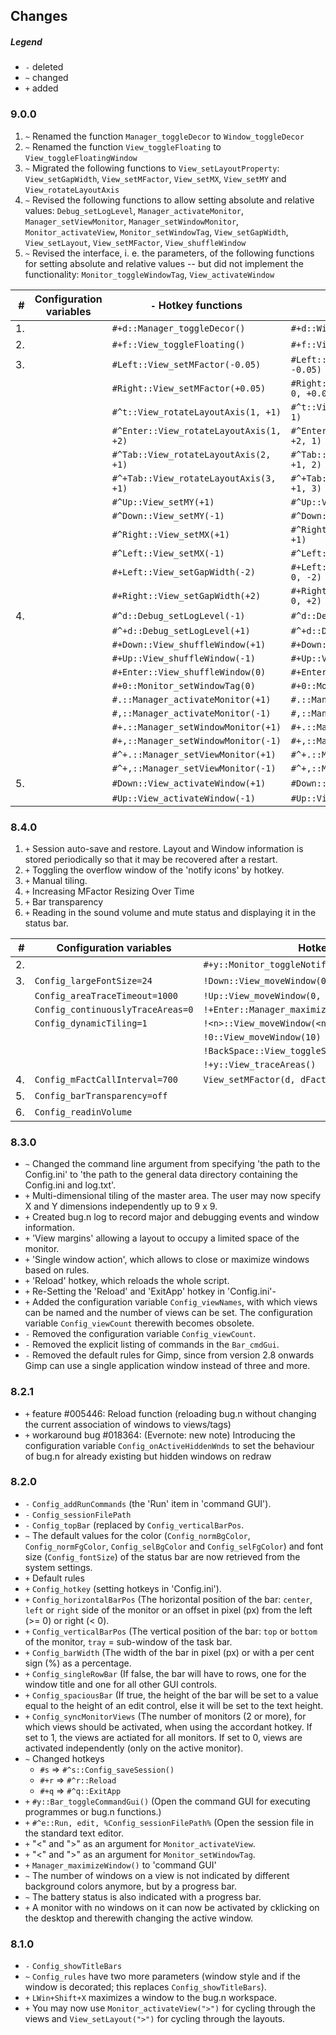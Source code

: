 ## Changes

##### Legend

* `-` deleted
* `~` changed
* `+` added

### 9.0.0

1. `~` Renamed the function `Manager_toggleDecor` to `Window_toggleDecor`
2. `~` Renamed the function `View_toggleFloating` to `View_toggleFloatingWindow`
3. `~` Migrated the following functions to `View_setLayoutProperty`: `View_setGapWidth`, `View_setMFactor`, `View_setMX`,
`View_setMY` and `View_rotateLayoutAxis`
4. `~` Revised the following functions to allow setting absolute and relative values: `Debug_setLogLevel`,
`Manager_activateMonitor`, `Manager_setViewMonitor`, `Manager_setWindowMonitor`, `Monitor_activateView`, `Monitor_setWindowTag`,
`View_setGapWidth`, `View_setLayout`, `View_setMFactor`, `View_shuffleWindow`
5. `~` Revised the interface, i. e. the parameters, of the following functions for setting absolute and relative values -- but did
not implement the functionality: `Monitor_toggleWindowTag`, `View_activateWindow`

|  # | Configuration variables | `-` Hotkey functions                    | `+` Hotkey functions                                  |
| --:| ----------------------- | --------------------------------------- | ----------------------------------------------------- |
| 1. |                         | `#+d::Manager_toggleDecor()`            | `#+d::Window_toggleDecor()`                           |
| 2. |                         | `#+f::View_toggleFloating()`            | `#+f::View_toggleFloatingWindow()`                    |
| 3. |                         | `#Left::View_setMFactor(-0.05)`         | `#Left::View_setLayoutProperty("MFactor", 0, -0.05)`  |
|    |                         | `#Right::View_setMFactor(+0.05)`        | `#Right::View_setLayoutProperty("MFactor", 0, +0.05)` |
|    |                         | `#^t::View_rotateLayoutAxis(1, +1)`     | `#^t::View_setLayoutProperty("Axis", 0, +1, 1)`       |
|    |                         | `#^Enter::View_rotateLayoutAxis(1, +2)` | `#^Enter::View_setLayoutProperty("Axis", 0, +2, 1)`   |
|    |                         | `#^Tab::View_rotateLayoutAxis(2, +1)`   | `#^Tab::View_setLayoutProperty("Axis", 0, +1, 2)`     |
|    |                         | `#^+Tab::View_rotateLayoutAxis(3, +1)`  | `#^+Tab::View_setLayoutProperty("Axis", 0, +1, 3)`    |
|    |                         | `#^Up::View_setMY(+1)`                  | `#^Up::View_setLayoutProperty("MY", 0, +1)`           |
|    |                         | `#^Down::View_setMY(-1)`                | `#^Down::View_setLayoutProperty("MY", 0, -1)`         |
|    |                         | `#^Right::View_setMX(+1)`               | `#^Right::View_setLayoutProperty("MX", 0, +1)`        |
|    |                         | `#^Left::View_setMX(-1)`                | `#^Left::View_setLayoutProperty("MX", 0, -1)`         |
|    |                         | `#+Left::View_setGapWidth(-2)`          | `#+Left::View_setLayoutProperty("GapWidth", 0, -2)`   |
|    |                         | `#+Right::View_setGapWidth(+2)`         | `#+Right::View_setLayoutProperty("GapWidth", 0, +2)`  |
| 4. |                         | `#^d::Debug_setLogLevel(-1)`            | `#^d::Debug_setLogLevel(0, -1)`                       |
|    |                         | `#^+d::Debug_setLogLevel(+1)`           | `#^+d::Debug_setLogLevel(0, +1)`                      |
|    |                         | `#+Down::View_shuffleWindow(+1)`        | `#+Down::View_shuffleWindow(0, +1)`                   |
|    |                         | `#+Up::View_shuffleWindow(-1)`          | `#+Up::View_shuffleWindow(0, -1)`                     |
|    |                         | `#+Enter::View_shuffleWindow(0)`        | `#+Enter::View_shuffleWindow(1)`                      |
|    |                         | `#+0::Monitor_setWindowTag(0)`          | `#+0::Monitor_setWindowTag(10)`                       |
|    |                         | `#.::Manager_activateMonitor(+1)`       | `#.::Manager_activateMonitor(0, +1)`                  |
|    |                         | `#,::Manager_activateMonitor(-1)`       | `#,::Manager_activateMonitor(0, -1)`                  |
|    |                         | `#+.::Manager_setWindowMonitor(+1)`     | `#+.::Manager_setWindowMonitor(0, +1)`                |
|    |                         | `#+,::Manager_setWindowMonitor(-1)`     | `#+,::Manager_setWindowMonitor(0, -1)`                |
|    |                         | `#^+.::Manager_setViewMonitor(+1)`      | `#^+.::Manager_setViewMonitor(0, +1)`                 |
|    |                         | `#^+,::Manager_setViewMonitor(-1)`      | `#^+,::Manager_setViewMonitor(0, -1)`                 |
| 5. |                         | `#Down::View_activateWindow(+1)`        | `#Down::View_activateWindow(0, +1)`                   |
|    |                         | `#Up::View_activateWindow(-1)`          | `#Up::View_activateWindow(0, -1)`                     |

### 8.4.0

1. `+` Session auto-save and restore. Layout and Window information is stored
periodically so that it may be recovered after a restart.
2. `+` Toggling the overflow window of the 'notify icons' by hotkey.
3. `+` Manual tiling.
4. `+` Increasing MFactor Resizing Over Time
5. `+` Bar transparency
6. `+` Reading in the sound volume and mute status and displaying it in the status bar.

| #   | Configuration variables           | Hotkeys                                         |
| ---:| --------------------------------- | ----------------------------------------------- |
|  2. |                                   | `#+y::Monitor_toggleNotifyIconOverflowWindow()` |
|  3. | `Config_largeFontSize=24`         | `!Down::View_moveWindow(0, +1)`                 |
|     | `Config_areaTraceTimeout=1000`    | `!Up::View_moveWindow(0, -1)`                   |
|     | `Config_continuouslyTraceAreas=0` | `!+Enter::Manager_maximizeWindow()`             |
|     | `Config_dynamicTiling=1`          | `!<n>::View_moveWindow(<n>)`                    |
|     |                                   | `!0::View_moveWindow(10)`                       |
|     |                                   | `!BackSpace::View_toggleStackArea()`            |
|     |                                   | `!+y::View_traceAreas()`                        |
|  4. | `Config_mFactCallInterval=700`    | `View_setMFactor(d, dFact=1)`                   |
|  5. | `Config_barTransparency=off`      |                                                 |
|  6. | `Config_readinVolume`             |                                                 |

### 8.3.0

* `~` Changed the command line argument from specifying 'the path to the
Config.ini' to 'the path to the general data directory containing the
Config.ini and log.txt'.
* `+` Multi-dimensional tiling of the master area. The user may now specify X
and Y dimensions independently up to 9 x 9.
* `+` Created bug.n log to record major and debugging events and window
information.
* `+` 'View margins' allowing a layout to occupy a limited space of the
monitor.
* `+` 'Single window action', which allows to close or maximize windows based
on rules.
* `+` 'Reload' hotkey, which reloads the whole script.
* `+` Re-Setting the 'Reload' and 'ExitApp' hotkey in 'Config.ini'-
* `+` Added the configuration variable `Config_viewNames`, with which views can
be named and the number of views can be set. The configuration variable
`Config_viewCount` therewith becomes obsolete.
* `-` Removed the configuration variable `Config_viewCount`.
* `-` Removed the explicit listing of commands in the `Bar_cmdGui`.
* `-` Removed the default rules for Gimp, since from version 2.8 onwards Gimp
can use a single application window instead of three and more.

### 8.2.1

* `+` feature #005446: Reload function (reloading bug.n without changing the
current association of windows to views/tags)
* `+` workaround bug #018364: (Evernote: new note) Introducing the
configuration variable `Config_onActiveHiddenWnds` to set the behaviour of
bug.n for already existing but hidden windows on redraw

### 8.2.0

* `-` `Config_addRunCommands` (the 'Run' item in 'command GUI').
* `-` `Config_sessionFilePath`
* `-` `Config_topBar` (replaced by `Config_verticalBarPos`.
* `~` The default values for the color (`Config_normBgColor`,
`Config_normFgColor`, `Config_selBgColor` and `Config_selFgColor`) and font
size (`Config_fontSize`) of the status bar are now retrieved from the system
settings.
* `+` Default rules
* `+` `Config_hotkey` (setting hotkeys in 'Config.ini').
* `+` `Config_horizontalBarPos` (The horizontal position of the bar: `center`,
`left` or `right` side of the monitor or an offset in pixel (px) from the left
(>= 0) or right (< 0).
* `+` `Config_verticalBarPos` (The vertical position of the bar: `top` or
`bottom` of the monitor, `tray` = sub-window of the task bar.
* `+` `Config_barWidth` (The width of the bar in pixel (px) or with a per cent
sign (%) as a percentage.
* `+` `Config_singleRowBar` (If false, the bar will have to rows, one for the
window title and one for all other GUI controls.
* `+` `Config_spaciousBar` (If true, the height of the bar will be set to a
value equal to the height of an edit control, else it will be set to the text
height.
* `+` `Config_syncMonitorViews` (The number of monitors (2 or more), for which
views should be activated, when using the accordant hotkey. If set to 1, the
views are actiated for all monitors. If set to 0, views are activated
independently (only on the active monitor).
* `~` Changed hotkeys
  + `#s` => `#^s::Config_saveSession()`
  + `#+r` => `#^r::Reload`
  + `#+q` => `#^q::ExitApp`
* `+` `#y::Bar_toggleCommandGui()` (Open the command GUI for executing
programmes or bug.n functions.)
* `+` `#^e::Run, edit, %Config_sessionFilePath%` (Open the session file in the
standard text editor.
* `+` "<" and ">" as an argument for `Monitor_activateView`.
* `+` "<" and ">" as an argument for `Monitor_setWindowTag`.
* `+` `Manager_maximizeWindow()` to 'command GUI'
* `~` The number of windows on a view is not indicated by different background
colors anymore, but by a progress bar.
* `~` The battery status is also indicated with a progress bar.
* `+` A monitor with no windows on it can now be activated by cklicking on the
desktop and therewith changing the active window.

### 8.1.0

* `-` `Config_showTitleBars`
* `~` `Config_rules` have two more parameters (window style and if the window
is decorated; this replaces `Config_showTitleBars`).
* `+` `LWin+Shift+X` maximizes a window to the bug.n workspace.
* `+` You may now use `Monitor_activateView(">")` for cycling through the views
and `View_setLayout(">")` for cycling through the layouts.
